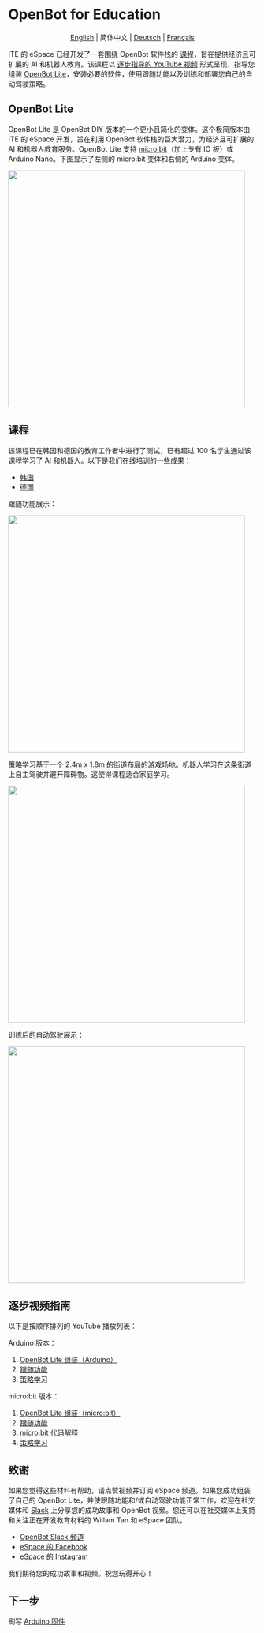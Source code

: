 # OpenBot for Education

<p align="center">
  <a href="README.md">English</a> |
  <span>简体中文</span> |
  <a href="README.de-DE.md">Deutsch</a> |
  <a href="README.fr-FR.md">Français</a>
</p>

ITE 的 eSpace 已经开发了一套围绕 OpenBot 软件栈的 [课程](#curriculum)，旨在提供经济且可扩展的 AI 和机器人教育。该课程以 [逐步指导的 YouTube 视频](#step-by-step-video-guides) 形式呈现，指导您组装 [OpenBot Lite](#openbot-lite-arduino)，安装必要的软件，使用跟随功能以及训练和部署您自己的自动驾驶策略。

## OpenBot Lite

OpenBot Lite 是 OpenBot DIY 版本的一个更小且简化的变体。这个极简版本由 ITE 的 eSpace 开发，旨在利用 OpenBot 软件栈的巨大潜力，为经济且可扩展的 AI 和机器人教育服务。OpenBot Lite 支持 [micro:bit](https://microbit.org/)（加上专有 IO 板）或 Arduino Nano。下图显示了左侧的 micro:bit 变体和右侧的 Arduino 变体。

<p float="left">
  <img src="../../docs/images/openbot_lite.jpg" width="480px" />
</p>

## 课程

该课程已在韩国和德国的教育工作者中进行了测试，已有超过 100 名学生通过该课程学习了 AI 和机器人。以下是我们在线培训的一些成果：

* [韩国](https://fb.watch/bDK2Vjgm3g/)
* [德国](https://www.facebook.com/EspaceCW/posts/5087394677946975)

跟随功能展示：

<p float="left">
  <img src="../../docs/images/objectnav_320.gif" width="480px" />
</p>

策略学习基于一个 2.4m x 1.8m 的街道布局的游戏场地。机器人学习在这条街道上自主驾驶并避开障碍物。这使得课程适合家庭学习。

<p float="left">
  <img src="../../docs/images/playfield.jpg" width="480px" />
</p>

训练后的自动驾驶展示：

<p float="left">
  <img src="../../docs/images/autopilot_320.gif" width="480px" />
</p>

## 逐步视频指南

以下是按顺序排列的 YouTube 播放列表：

Arduino 版本：
1. [OpenBot Lite 组装（Arduino）](https://youtube.com/playlist?list=PLNKFHX5MRn52za5VeteCmvLNcL1Kowtw2)
2. [跟随功能](https://youtube.com/playlist?list=PLNKFHX5MRn501oWvPbKzP1zkcqhLU5TOh)
3. [策略学习](https://youtube.com/playlist?list=PLNKFHX5MRn5233AyCWhcn71JdB9qIEa-E)

micro:bit 版本：
1. [OpenBot Lite 组装（micro:bit）](https://youtube.com/playlist?list=PLNKFHX5MRn51xVKHo2VCY-KbOFQrkOm2R)
2. [跟随功能](https://youtube.com/playlist?list=PLNKFHX5MRn51crWis1lwFJXj69DN9evG1)
3. [micro:bit 代码解释](https://youtube.com/playlist?list=PLNKFHX5MRn51DfspxVo16BkfXz8y9uR7N)
4. [策略学习](https://youtube.com/playlist?list=PLNKFHX5MRn5233AyCWhcn71JdB9qIEa-E)

## 致谢

如果您觉得这些材料有帮助，请点赞视频并订阅 eSpace 频道。如果您成功组装了自己的 OpenBot Lite，并使跟随功能和/或自动驾驶功能正常工作，欢迎在社交媒体和 [Slack](https://join.slack.com/t/openbot-community/shared_invite/zt-jl8ygxqt-WNRNi9yzh7Lu60qui6Nh6w) 上分享您的成功故事和 OpenBot 视频。您还可以在社交媒体上支持和关注正在开发教育材料的 Willam Tan 和 eSpace 团队。

* [OpenBot Slack 频道](https://join.slack.com/t/openbot-community/shared_invite/zt-jl8ygxqt-WNRNi9yzh7Lu60qui6Nh6w)
* [eSpace 的 Facebook](https://www.facebook.com/EspaceCW)
* [eSpace 的 Instagram](https://www.instagram.com/EspaceCW/)

我们期待您的成功故事和视频。祝您玩得开心！

## 下一步

刷写 [Arduino 固件](../../firmware/README.md)